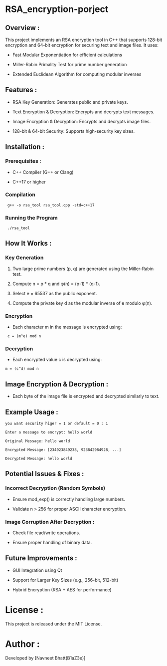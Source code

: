 # RSA_encryption-porject

## Overview :

This project implements an RSA encryption tool in C++ that supports 128-bit encryption and 64-bit encryption for securing text and image files. It uses:

* Fast Modular Exponentiation for efficient calculations

* Miller-Rabin Primality Test for prime number generation

* Extended Euclidean Algorithm for computing modular inverses

## Features :

* RSA Key Generation: Generates public and private keys.

* Text Encryption & Decryption: Encrypts and decrypts text messages.

* Image Encryption & Decryption: Encrypts and decrypts image files.

* 128-bit & 64-bit Security: Supports high-security key sizes.

## Installation :

### Prerequisites :

  * C++ Compiler (G++ or Clang)

  * C++17 or higher

### Compilation

   ```  g++ -o rsa_tool rsa_tool.cpp -std=c++17 ```
  
### Running the Program

   ```  ./rsa_tool ```

## How It Works :

### Key Generation

  1. Two large prime numbers (p, q) are generated using the Miller-Rabin test.

  2. Compute n = p * q and φ(n) = (p-1) * (q-1).

  3. Select e = 65537 as the public exponent.

  4. Compute the private key d as the modular inverse of e modulo φ(n).

### Encryption 

  * Each character m in the message is encrypted using:

  ``` c = (m^e) mod n```

### Decryption

* Each encrypted value c is decrypted using:

``` m = (c^d) mod n ```

## Image Encryption & Decryption :

  * Each byte of the image file is encrypted and decrypted similarly to text.

## Example Usage :

``` you want security higer = 1 or default = 0 : 1 ```

``` Enter a message to encrypt: hello world ```

``` Original Message: hello world ```

``` Encrypted Message: [234923849238, 923842984928, ...] ```

``` Decrypted Message: hello world  ```

## Potential Issues & Fixes :

### Incorrect Decryption (Random Symbols)

  * Ensure mod_exp() is correctly handling large numbers.

  * Validate n > 256 for proper ASCII character encryption.

### Image Corruption After Decryption :

  * Check file read/write operations.

  * Ensure proper handling of binary data.

## Future Improvements :

  * GUI Integration using Qt

  * Support for Larger Key Sizes (e.g., 256-bit, 512-bit)

  * Hybrid Encryption (RSA + AES for performance)

# License :

This project is released under the MIT License.

# Author :

Developed by [Navneet Bhatt(B1aZ3e)]

